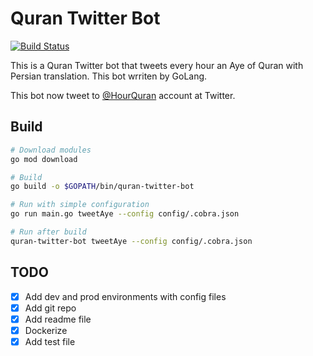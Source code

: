 # Quran Twitter Bot

[![Build Status](https://travis-ci.com/airani/quran-twitter-bot.svg?branch=master)](https://travis-ci.com/airani/quran-twitter-bot)

This is a Quran Twitter bot that tweets every hour an Aye of Quran with Persian translation. This bot wrriten by GoLang.

This bot now tweet to [@HourQuran](https://twitter.com/HourQuran) account at Twitter.

## Build

``` sh
# Download modules
go mod download

# Build
go build -o $GOPATH/bin/quran-twitter-bot

# Run with simple configuration
go run main.go tweetAye --config config/.cobra.json

# Run after build
quran-twitter-bot tweetAye --config config/.cobra.json
```

## TODO

- [x] Add dev and prod environments with config files
- [x] Add git repo
- [x] Add readme file
- [x] Dockerize
- [x] Add test file